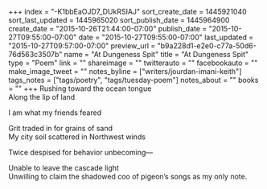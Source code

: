 +++
index = "-K1bbEaOJD7_DUkRSIAJ"
sort_create_date = 1445921040
sort_last_updated = 1445965020
sort_publish_date = 1445964900
create_date = "2015-10-26T21:44:00-07:00"
publish_date = "2015-10-27T09:55:00-07:00"
date = "2015-10-27T09:55:00-07:00"
last_updated = "2015-10-27T09:57:00-07:00"
preview_url = "b9a228d1-e2e0-c77a-50d6-76d563c3507b"
name = "At Dungeness Spit"
title = "At Dungeness Spit"
type = "Poem"
link = ""
shareimage = ""
twitterauto = ""
facebookauto = ""
make_image_tweet = ""
notes_byline = ["writers/jourdan-imani-keith"]
tags_notes = ["tags/poetry", "tags/tuesday-poem"]
notes_about = ""
books = ""
+++
Rushing toward the ocean tongue<br>
Along the lip of land

I am what my friends feared

Grit traded in for grains of sand<br>
My city soil scattered in Northwest winds

Twice despised for behavior unbecoming&mdash;

Unable to leave the cascade light<br>
Unwilling to claim the shadowed coo of pigeon’s songs as my only note.
